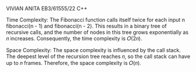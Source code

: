 VIVIAN ANITA
EB3/61555/22
C++

Time Complexity:
The Fibonacci function calls itself twice for each input n
fibonacci(n - 1) and fibonacci(n - 2).
This results in a binary tree of recursive calls, and the number of nodes in this tree grows exponentially as 𝑛 increases.
Consequently, the time complexity is 𝑂(2𝑛).

Space Complexity: 
The space complexity is influenced by the call stack.
The deepest level of the recursion tree reaches 𝑛, so the call stack can have up to 𝑛 frames. 
Therefore, the space complexity is 𝑂(𝑛).

